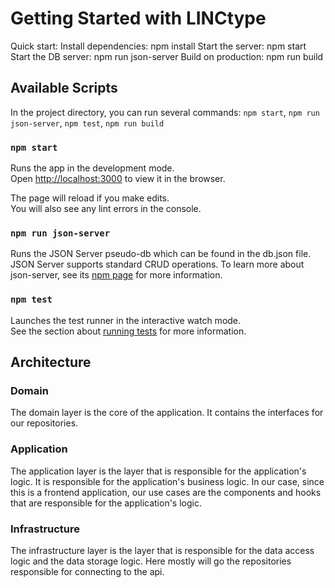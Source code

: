 # Getting Started with LINCtype

Quick start:
Install dependencies: npm install
Start the server: npm start
Start the DB server: npm run json-server
Build on production: npm run build

## Available Scripts

In the project directory, you can run several commands: `npm start`, `npm run json-server`, `npm test`, `npm run build`

### `npm start`

Runs the app in the development mode.\
Open [http://localhost:3000](http://localhost:3000) to view it in the browser.

The page will reload if you make edits.\
You will also see any lint errors in the console.

### `npm run json-server`

Runs the JSON Server pseudo-db which can be found in the db.json file. JSON Server supports standard CRUD operations. To learn more about json-server, see its [npm page](https://www.npmjs.com/package/json-server) for more information.

### `npm test`

Launches the test runner in the interactive watch mode.\
See the section about [running tests](https://facebook.github.io/create-react-app/docs/running-tests) for more information.

## Architecture

### Domain

The domain layer is the core of the application. It contains the interfaces for our repositories.

### Application

The application layer is the layer that is responsible for the application's logic. It is responsible for the application's business logic. In our case, since this is a frontend application, our use cases are the components and hooks that are responsible for the application's logic.

### Infrastructure

The infrastructure layer is the layer that is responsible for the data access logic and the data storage logic. Here mostly will go the repositories responsible for connecting to the api.

